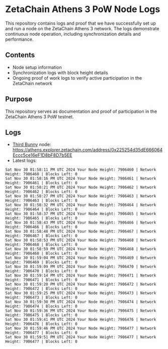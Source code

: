 # ZetaChain Athens 3 PoW Node Logs
This repository contains logs and proof that we have successfully set up and run a node on the ZetaChain Athens 3 network. The logs demonstrate continuous node operation, including synchronization details and performance.

## Contents
- Node setup information
- Synchronization logs with block height details
- Ongoing proof of work logs to verify active participation in the ZetaChain network

## Purpose
This repository serves as documentation and proof of participation in the ZetaChain Athens 3 PoW testnet.

## Logs

- [Third Bunny](https://thirdbunny.xyz/) node: https://athens.explorer.zetachain.com/address/0x225254d35dE666064Eccc5ce16eF1D8bF8D7b5EE
- Latest logs:
```
Sat Nov 30 01:58:11 PM UTC 2024 Your Node Height: 7906460 | Network Height: 7906460 | Blocks Left: 0
Sat Nov 30 01:58:16 PM UTC 2024 Your Node Height: 7906461 | Network Height: 7906461 | Blocks Left: 0
Sat Nov 30 01:58:21 PM UTC 2024 Your Node Height: 7906462 | Network Height: 7906462 | Blocks Left: 0
Sat Nov 30 01:58:27 PM UTC 2024 Your Node Height: 7906463 | Network Height: 7906463 | Blocks Left: 0
Sat Nov 30 01:58:32 PM UTC 2024 Your Node Height: 7906464 | Network Height: 7906464 | Blocks Left: 0
Sat Nov 30 01:58:37 PM UTC 2024 Your Node Height: 7906465 | Network Height: 7906465 | Blocks Left: 0
Sat Nov 30 01:58:43 PM UTC 2024 Your Node Height: 7906466 | Network Height: 7906466 | Blocks Left: 0
Sat Nov 30 01:58:48 PM UTC 2024 Your Node Height: 7906467 | Network Height: 7906467 | Blocks Left: 0
Sat Nov 30 01:58:53 PM UTC 2024 Your Node Height: 7906468 | Network Height: 7906468 | Blocks Left: 0
Sat Nov 30 01:58:59 PM UTC 2024 Your Node Height: 7906468 | Network Height: 7906468 | Blocks Left: 0
Sat Nov 30 01:59:04 PM UTC 2024 Your Node Height: 7906469 | Network Height: 7906469 | Blocks Left: 0
Sat Nov 30 01:59:09 PM UTC 2024 Your Node Height: 7906470 | Network Height: 7906470 | Blocks Left: 0
Sat Nov 30 01:59:14 PM UTC 2024 Your Node Height: 7906471 | Network Height: 7906471 | Blocks Left: 0
Sat Nov 30 01:59:20 PM UTC 2024 Your Node Height: 7906472 | Network Height: 7906472 | Blocks Left: 0
Sat Nov 30 01:59:25 PM UTC 2024 Your Node Height: 7906473 | Network Height: 7906473 | Blocks Left: 0
Sat Nov 30 01:59:30 PM UTC 2024 Your Node Height: 7906474 | Network Height: 7906474 | Blocks Left: 0
Sat Nov 30 01:59:36 PM UTC 2024 Your Node Height: 7906475 | Network Height: 7906475 | Blocks Left: 0
Sat Nov 30 01:59:41 PM UTC 2024 Your Node Height: 7906476 | Network Height: 7906476 | Blocks Left: 0
Sat Nov 30 01:59:46 PM UTC 2024 Your Node Height: 7906477 | Network Height: 7906477 | Blocks Left: 0
Sat Nov 30 01:59:51 PM UTC 2024 Your Node Height: 7906477 | Network Height: 7906477 | Blocks Left: 0
```
